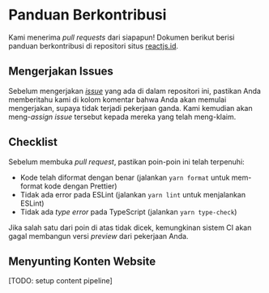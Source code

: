 # Panduan Berkontribusi

Kami menerima _pull requests_ dari siapapun! Dokumen berikut berisi panduan berkontribusi di repositori situs [reactjs.id](https://new.reactjs.id).

## Mengerjakan Issues

Sebelum mengerjakan [_issue_](https://github.com/reactjs-id/website/issues) yang ada di dalam repositori ini, pastikan Anda memberitahu kami di kolom komentar bahwa Anda akan memulai mengerjakan, supaya tidak terjadi pekerjaan ganda. Kami kemudian akan meng-_assign_ _issue_ tersebut kepada mereka yang telah meng-klaim.

## Checklist

Sebelum membuka _pull request_, pastikan poin-poin ini telah terpenuhi:

- Kode telah diformat dengan benar (jalankan `yarn format` untuk mem-format kode dengan Prettier)
- Tidak ada error pada ESLint (jalankan `yarn lint` untuk menjalankan ESLint)
- Tidak ada _type error_ pada TypeScript (jalankan `yarn type-check`)

Jika salah satu dari poin di atas tidak dicek, kemungkinan sistem CI akan gagal membangun versi _preview_ dari pekerjaan Anda.

## Menyunting Konten Website

[TODO: setup content pipeline]
